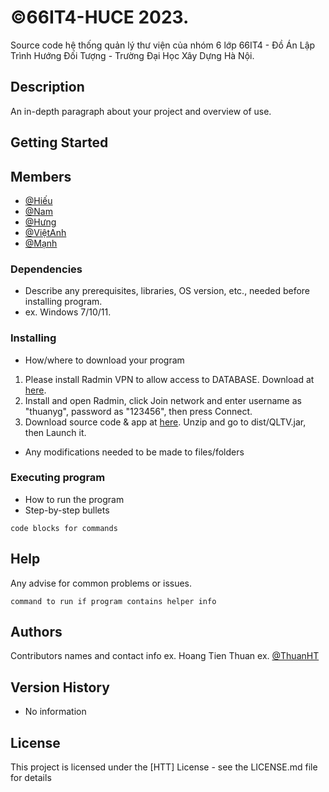 # ©66IT4-HUCE 2023. 
Source code hệ thống quản lý thư viện của nhóm 6 lớp 66IT4 - Đồ Án Lập Trình Hướng Đối Tượng - Trường Đại Học Xây Dựng Hà Nội.
## Description
An in-depth paragraph about your project and overview of use.
## Getting Started
## Members

* [@Hiếu](https://www.facebook.com/profile.php?id=100018980305945)
* [@Nam](https://www.facebook.com/vu.nam.7315720)
* [@Hưng](https://www.facebook.com/profile.php?id=100035778735665)
* [@ViệtAnh](facebook.com/em.nguyenviet.9)
* [@Mạnh](https://www.facebook.com/profile.php?id=100029052751004)
### Dependencies

* Describe any prerequisites, libraries, OS version, etc., needed before installing program.
* ex. Windows 7/10/11.

### Installing

* How/where to download your program
1. Please install Radmin VPN to allow access to DATABASE. Download at [here](https://download.radmin-vpn.com/download/files/Radmin_VPN_1.3.4568.3.exe).
2. Install and open Radmin, click Join network and enter username as "thuanyg", password as "123456", then press Connect.
3. Download source code & app at [here](https://github.com/thuanyg/oop66it4.group6/releases/tag/Versions). Unzip and go to dist/QLTV.jar, then Launch it.
* Any modifications needed to be made to files/folders

### Executing program

* How to run the program
* Step-by-step bullets
```
code blocks for commands
```

## Help

Any advise for common problems or issues.
```
command to run if program contains helper info
```

## Authors

Contributors names and contact info
ex. Hoang Tien Thuan
ex. [@ThuanHT](https://www.facebook.com/htt268)

## Version History

* No information

## License

This project is licensed under the [HTT] License - see the LICENSE.md file for details


